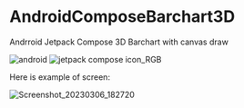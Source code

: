 # AndroidComposeBarchart3D
Andrroid Jetpack Compose
3D Barchart with canvas draw

 ![android](https://user-images.githubusercontent.com/29164777/223150926-a707b900-0495-4420-9b17-bfc80e63dd6b.svg) ![jetpack compose icon_RGB](https://user-images.githubusercontent.com/29164777/223151503-667bbcb2-71fb-42c6-881c-9905a6c8150f.png)


Here is example of screen:

![Screenshot_20230306_182720](https://user-images.githubusercontent.com/29164777/223152557-b7b24fe5-c53d-4e41-8ded-28de7fddcfcc.png)
